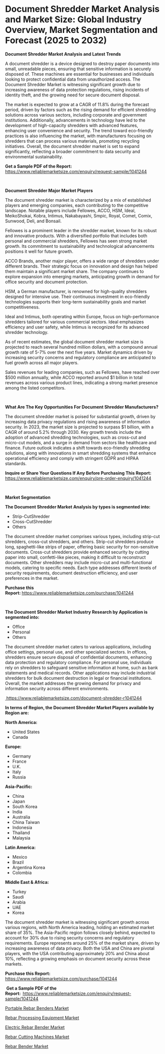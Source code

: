 <p><h1>Document Shredder Market Analysis and Market Size: Global Industry Overview, Market Segmentation and Forecast (2025 to 2032)</h1></p><p><strong>Document Shredder Market Analysis and Latest Trends</strong></p>
<p><p>A document shredder is a device designed to destroy paper documents into small, unreadable pieces, ensuring that sensitive information is securely disposed of. These machines are essential for businesses and individuals looking to protect confidential data from unauthorized access. The Document Shredder Market is witnessing significant growth due to increasing awareness of data protection regulations, rising incidents of identity theft, and the growing need for secure document disposal.</p><p>The market is expected to grow at a CAGR of 11.8% during the forecast period, driven by factors such as the rising demand for efficient shredding solutions across various sectors, including corporate and government institutions. Additionally, advancements in technology have led to the development of high-capacity shredders with advanced features, enhancing user convenience and security. The trend toward eco-friendly practices is also influencing the market, with manufacturers focusing on shredders that can process various materials, promoting recycling initiatives. Overall, the document shredder market is set to expand significantly, reflecting a broader commitment to data security and environmental sustainability.</p></p>
<p><strong>Get a Sample PDF of the Report:&nbsp;</strong> <a href="https://www.reliablemarketsize.com/enquiry/request-sample/1041244?utm_campaign=1895&utm_medium=2&utm_source=Github&utm_content=ia&utm_term=08042025&utm_id=document-shredder">https://www.reliablemarketsize.com/enquiry/request-sample/1041244</a></p>
<p>&nbsp;</p>
<p><strong>Document Shredder Major Market Players</strong></p>
<p><p>The document shredder market is characterized by a mix of established players and emerging companies, each contributing to the competitive landscape. Notable players include Fellowes, ACCO, HSM, Ideal, MeikoShokai, Kobra, Intimus, Nakabayashi, Smpic, Royal, Comet, Comix, Sunwood, Deli, and Bonsail.</p><p>Fellowes is a prominent leader in the shredder market, known for its robust and innovative products. With a diversified portfolio that includes both personal and commercial shredders, Fellowes has seen strong market growth. Its commitment to sustainability and technological advancements positions it well for future growth.</p><p>ACCO Brands, another major player, offers a wide range of shredders under different brands. Their strategic focus on innovation and design has helped them maintain a significant market share. The company continues to explore expansion into emerging markets, anticipating growth in demand for office security and document protection.</p><p>HSM, a German manufacturer, is renowned for high-quality shredders designed for intensive use. Their continuous investment in eco-friendly technologies supports their long-term sustainability goals and market competitiveness.</p><p>Ideal and Intimus, both operating within Europe, focus on high-performance shredders tailored for various commercial sectors. Ideal emphasizes efficiency and user safety, while Intimus is recognized for its advanced shredder technology. </p><p>As of recent estimates, the global document shredder market size is projected to reach several hundred million dollars, with a compound annual growth rate of 5-7% over the next five years. Market dynamics driven by increasing security concerns and regulatory compliance are anticipated to fuel growth across all major players.</p><p>Sales revenues for leading companies, such as Fellowes, have reached over $500 million annually, while ACCO reported around $1 billion in total revenues across various product lines, indicating a strong market presence among the listed competitors.</p></p>
<p>&nbsp;</p>
<p><strong>What Are The Key Opportunities For Document Shredder Manufacturers?</strong></p>
<p><p>The document shredder market is poised for substantial growth, driven by increasing data privacy regulations and rising awareness of information security. In 2023, the market size is projected to surpass $1 billion, with a CAGR of around 5.2% through 2030. Key growth trends include the adoption of advanced shredding technologies, such as cross-cut and micro-cut models, and a surge in demand from sectors like healthcare and finance. Future outlook indicates a shift towards eco-friendly shredding solutions, along with innovations in smart shredding systems that enhance operational efficiency and comply with stringent GDPR and HIPAA standards.</p></p>
<p><strong>Inquire or Share Your Questions If Any Before Purchasing This Report:</strong> <a href="https://www.reliablemarketsize.com/enquiry/pre-order-enquiry/1041244?utm_campaign=1895&utm_medium=2&utm_source=Github&utm_content=ia&utm_term=08042025&utm_id=document-shredder">https://www.reliablemarketsize.com/enquiry/pre-order-enquiry/1041244</a></p>
<p>&nbsp;</p>
<p><strong>Market Segmentation</strong></p>
<p><strong>The Document Shredder Market Analysis by types is segmented into:</strong></p>
<p><ul><li>Strip-CutShredder</li><li>Cross-CutShredder</li><li>Others</li></ul></p>
<p><p>The document shredder market comprises various types, including strip-cut shredders, cross-cut shredders, and others. Strip-cut shredders produce long, spaghetti-like strips of paper, offering basic security for non-sensitive documents. Cross-cut shredders provide enhanced security by cutting paper into small, confetti-like pieces, making it difficult to reconstruct documents. Other shredders may include micro-cut and multi-functional models, catering to specific needs. Each type addresses different levels of security requirements, document destruction efficiency, and user preferences in the market.</p></p>
<p><strong>Purchase this Report:&nbsp;</strong><a href="https://www.reliablemarketsize.com/purchase/1041244?utm_campaign=1895&utm_medium=2&utm_source=Github&utm_content=ia&utm_term=08042025&utm_id=document-shredder">https://www.reliablemarketsize.com/purchase/1041244</a></p>
<p>&nbsp;</p>
<p><strong>The Document Shredder Market Industry Research by Application is segmented into:</strong></p>
<p><ul><li>Office</li><li>Personal</li><li>Others</li></ul></p>
<p><p>The document shredder market caters to various applications, including office settings, personal use, and other specialized sectors. In offices, shredders ensure secure disposal of confidential documents, enhancing data protection and regulatory compliance. For personal use, individuals rely on shredders to safeguard sensitive information at home, such as bank statements and medical records. Other applications may include industrial shredders for bulk document destruction in legal or financial institutions. Overall, the market addresses the growing demand for privacy and information security across different environments.</p></p>
<p><a href="https://www.reliablemarketsize.com/document-shredder-r1041244?utm_campaign=1895&utm_medium=2&utm_source=Github&utm_content=ia&utm_term=08042025&utm_id=document-shredder">&nbsp;https://www.reliablemarketsize.com/document-shredder-r1041244</a></p>
<p><strong>In terms of Region, the Document Shredder Market Players available by Region are:</strong></p>
<p>
    <p> <strong> North America: </strong>
        <ul>
            <li>United States</li>
            <li>Canada</li>
        </ul>
        </p> 
    <p> <strong> Europe: </strong>
        <ul>
            <li>Germany</li>
            <li>France</li>
            <li>U.K.</li>
            <li>Italy</li>
            <li>Russia</li>
        </ul>
        </p> 
    <p> <strong> Asia-Pacific: </strong>
        <ul>
            <li>China</li>
            <li>Japan</li>
            <li>South Korea</li>
            <li>India</li>
            <li>Australia</li>
            <li>China Taiwan</li>
            <li>Indonesia</li>
            <li>Thailand</li>
            <li>Malaysia</li>
        </ul>
        </p> 
    <p> <strong> Latin America: </strong>
        <ul>
            <li>Mexico</li>
            <li>Brazil</li>
            <li>Argentina Korea</li>
            <li>Colombia</li>
        </ul>
        </p> 
    <p> <strong> Middle East & Africa: </strong>
        <ul>
            <li>Turkey</li>
            <li>Saudi</li>
            <li>Arabia</li>
            <li>UAE</li>
            <li>Korea</li>
        </ul>
    </p>
    </p>
<p><p>The document shredder market is witnessing significant growth across various regions, with North America leading, holding an estimated market share of 35%. The Asia-Pacific region follows closely behind, expected to account for 30% due to rising security concerns and regulatory requirements. Europe represents around 25% of the market share, driven by increasing awareness of data privacy. Both the USA and China are pivotal players, with the USA contributing approximately 20% and China about 10%, reflecting a growing emphasis on document security across these markets.</p></p>
<p><strong>Purchase this Report: </strong><a href="https://www.reliablemarketsize.com/purchase/1041244?utm_campaign=1895&utm_medium=2&utm_source=Github&utm_content=ia&utm_term=08042025&utm_id=document-shredder">https://www.reliablemarketsize.com/purchase/1041244</a></p>
<p>&nbsp;<strong>Get a Sample PDF of the Report:&nbsp;&nbsp;</strong><a href="https://www.reliablemarketsize.com/enquiry/request-sample/1041244?utm_campaign=1895&utm_medium=2&utm_source=Github&utm_content=ia&utm_term=08042025&utm_id=document-shredder">https://www.reliablemarketsize.com/enquiry/request-sample/1041244</a></p>
<p><strong></strong></p>
<p><p><a href="https://github.com/oduorsarath9/Market-Research-Report-List-1/blob/main/portable-rebar-benders-market.md?utm_campaign=1895&utm_medium=2&utm_source=Github&utm_content=ia&utm_term=08042025&utm_id=document-shredder">Portable Rebar Benders Market</a></p><p><a href="https://github.com/eleussabra/Market-Research-Report-List-1/blob/main/rebar-processing-equipment-market.md?utm_campaign=1895&utm_medium=2&utm_source=Github&utm_content=ia&utm_term=08042025&utm_id=document-shredder">Rebar Processing Equipment Market</a></p><p><a href="https://github.com/ildyduedu/Market-Research-Report-List-1/blob/main/electric-rebar-bender-market.md?utm_campaign=1895&utm_medium=2&utm_source=Github&utm_content=ia&utm_term=08042025&utm_id=document-shredder">Electric Rebar Bender Market</a></p><p><a href="https://github.com/diosohusch6x/Market-Research-Report-List-1/blob/main/rebar-cutting-machines-market.md?utm_campaign=1895&utm_medium=2&utm_source=Github&utm_content=ia&utm_term=08042025&utm_id=document-shredder">Rebar Cutting Machines Market</a></p><p><a href="https://github.com/salkidtodo/Market-Research-Report-List-1/blob/main/rebar-bender-market.md?utm_campaign=1895&utm_medium=2&utm_source=Github&utm_content=ia&utm_term=08042025&utm_id=document-shredder">Rebar Bender Market</a></p></p>